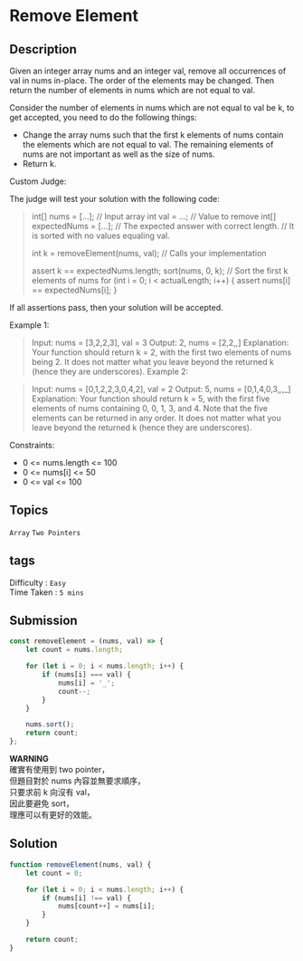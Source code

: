 # Remove Element

## Description

Given an integer array nums and an integer val, remove all occurrences of val in nums in-place. The order of the elements may be changed. Then return the number of elements in nums which are not equal to val.

Consider the number of elements in nums which are not equal to val be k, to get accepted, you need to do the following things:

-   Change the array nums such that the first k elements of nums contain the elements which are not equal to val. The remaining elements of nums are not important as well as the size of nums.
-   Return k.

Custom Judge:

The judge will test your solution with the following code:

> int[] nums = [...]; // Input array
> int val = ...; // Value to remove
> int[] expectedNums = [...]; // The expected answer with correct length.
> // It is sorted with no values equaling val.
>
> int k = removeElement(nums, val); // Calls your implementation
>
> assert k == expectedNums.length;
> sort(nums, 0, k); // Sort the first k elements of nums
> for (int i = 0; i < actualLength; i++) {
> assert nums[i] == expectedNums[i];
> }

If all assertions pass, then your solution will be accepted.

Example 1:

> Input: nums = [3,2,2,3], val = 3
> Output: 2, nums = [2,2,_,_]
> Explanation: Your function should return k = 2, with the first two elements of nums being 2.
> It does not matter what you leave beyond the returned k (hence they are underscores).
> Example 2:

> Input: nums = [0,1,2,2,3,0,4,2], val = 2
> Output: 5, nums = [0,1,4,0,3,_,_,_]
> Explanation: Your function should return k = 5, with the first five elements of nums containing 0, 0, 1, 3, and 4.
> Note that the five elements can be returned in any order.
> It does not matter what you leave beyond the returned k (hence they are underscores).

Constraints:

-   0 <= nums.length <= 100
-   0 <= nums[i] <= 50
-   0 <= val <= 100

## Topics

`Array` `Two Pointers`

## tags

Difficulty : `Easy`  
Time Taken : `5 mins`

## Submission

```javascript
const removeElement = (nums, val) => {
    let count = nums.length;

    for (let i = 0; i < nums.length; i++) {
        if (nums[i] === val) {
            nums[i] = '_';
            count--;
        }
    }

    nums.sort();
    return count;
};
```

**WARNING**  
確實有使用到 two pointer，  
但題目對於 nums 內容並無要求順序，  
只要求前 k 向沒有 val，  
因此要避免 sort，  
理應可以有更好的效能。

## Solution

```javascript
function removeElement(nums, val) {
    let count = 0;

    for (let i = 0; i < nums.length; i++) {
        if (nums[i] !== val) {
            nums[count++] = nums[i];
        }
    }

    return count;
}
```
